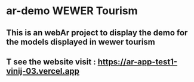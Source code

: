 # ar-demo WEWER Tourism

## This is an webAr project to display the demo for the models displayed in wewer tourism

## T see the website visit : https://ar-app-test1-vinij-03.vercel.app
